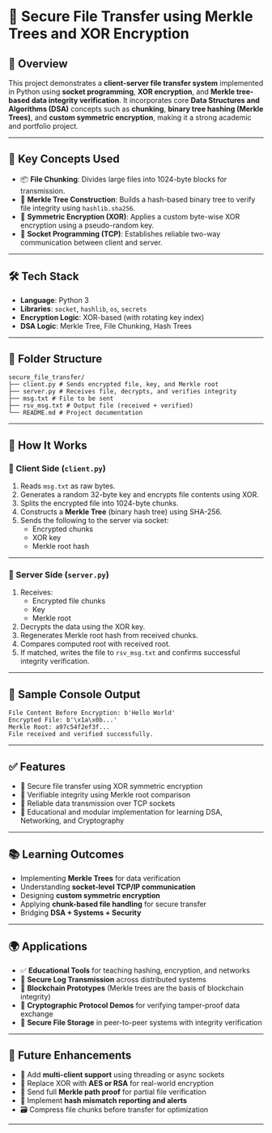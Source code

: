 # 🔐 Secure File Transfer using Merkle Trees and XOR Encryption

## 📌 Overview

This project demonstrates a **client-server file transfer system** implemented in Python using **socket programming**, **XOR encryption**, and **Merkle tree-based data integrity verification**. It incorporates core **Data Structures and Algorithms (DSA)** concepts such as **chunking**, **binary tree hashing (Merkle Trees)**, and **custom symmetric encryption**, making it a strong academic and portfolio project.

---

## 🧠 Key Concepts Used

- 📦 **File Chunking**: Divides large files into 1024-byte blocks for transmission.
- 🌳 **Merkle Tree Construction**: Builds a hash-based binary tree to verify file integrity using `hashlib.sha256`.
- 🔐 **Symmetric Encryption (XOR)**: Applies a custom byte-wise XOR encryption using a pseudo-random key.
- 🔗 **Socket Programming (TCP)**: Establishes reliable two-way communication between client and server.

---

## 🛠️ Tech Stack

- **Language**: Python 3
- **Libraries**: `socket`, `hashlib`, `os`, `secrets`
- **Encryption Logic**: XOR-based (with rotating key index)
- **DSA Logic**: Merkle Tree, File Chunking, Hash Trees

---

## 📁 Folder Structure
```
secure_file_transfer/
├── client.py # Sends encrypted file, key, and Merkle root
├── server.py # Receives file, decrypts, and verifies integrity
├── msg.txt # File to be sent
├── rsv_msg.txt # Output file (received + verified)
└── README.md # Project documentation
```


---

## 🧩 How It Works

### 🔁 Client Side (`client.py`)
1. Reads `msg.txt` as raw bytes.
2. Generates a random 32-byte key and encrypts file contents using XOR.
3. Splits the encrypted file into 1024-byte chunks.
4. Constructs a **Merkle Tree** (binary hash tree) using SHA-256.
5. Sends the following to the server via socket:
   - Encrypted chunks
   - XOR key
   - Merkle root hash

---

### 🧷 Server Side (`server.py`)
1. Receives:
   - Encrypted file chunks
   - Key
   - Merkle root
2. Decrypts the data using the XOR key.
3. Regenerates Merkle root hash from received chunks.
4. Compares computed root with received root.
5. If matched, writes the file to `rsv_msg.txt` and confirms successful integrity verification.

---

## 🧪 Sample Console Output
```
File Content Before Encryption: b'Hello World'
Encrypted File: b'\x1a\x0b...'
Merkle Root: a97c54f2ef3f...
File received and verified successfully.
```


---

## ✅ Features

- 🔐 Secure file transfer using XOR symmetric encryption
- 🌳 Verifiable integrity using Merkle root comparison
- 🔗 Reliable data transmission over TCP sockets
- 🧠 Educational and modular implementation for learning DSA, Networking, and Cryptography

---

## 📚 Learning Outcomes

- Implementing **Merkle Trees** for data verification
- Understanding **socket-level TCP/IP communication**
- Designing **custom symmetric encryption**
- Applying **chunk-based file handling** for secure transfer
- Bridging **DSA + Systems + Security**

---

## 🌍 Applications

- ✅ **Educational Tools** for teaching hashing, encryption, and networks
- 🧾 **Secure Log Transmission** across distributed systems
- 🔐 **Blockchain Prototypes** (Merkle trees are the basis of blockchain integrity)
- 🧠 **Cryptographic Protocol Demos** for verifying tamper-proof data exchange
- 📁 **Secure File Storage** in peer-to-peer systems with integrity verification

---

## 🧠 Future Enhancements

- 👥 Add **multi-client support** using threading or async sockets
- 🔐 Replace XOR with **AES or RSA** for real-world encryption
- 🌳 Send full **Merkle path proof** for partial file verification
- 🚨 Implement **hash mismatch reporting and alerts**
- 🗃️ Compress file chunks before transfer for optimization

---




